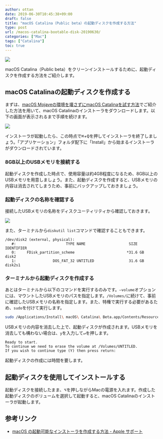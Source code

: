 ```yaml
---
author: ottan
date: 2019-06-30T10:45:38+09:00
draft: false
title: "macOS Catalina（Public beta）の起動ディスクを作成する方法"
type: post
url: /macos-catalina-bootable-disk-20190630/
categories: ["Mac"]
tags: ["Catalina"]
toc: true
---
```


![](/uploads/2019/06/190630-d908639a63fee062.jpg)

macOS Catalina（Public beta）をクリーンインストールするために、起動ディスクを作成する方法をご紹介します。

## macOS Catalinaの起動ディスクを作成する

まずは、[macOS Mojaveの環境を壊さずにmacOS Catalinaを試す方法](/install-catalina-20190629/)でご紹介した方法を用いて、macOS Catalinaのインストーラをダウンロードします。以下の画面が表示されるまで手順を続けます。

![](/uploads/2019/06/190629-dd925d36177a728d.png)

インストーラが起動したら、この時点で<kbd>&#8984;</kbd>+<kbd>Q</kbd>を押してインストーラを終了しましょう。「アプリケーション」フォルダ配下に「Install」から始まるインストーラがダウンロードされています。

### 8GB以上のUSBメモリを接続する

起動ディスクを作成した時点で、使用容量は約4GB程度になるため、8GB以上のUSBメモリを用意しましょう。また、起動ディスクを作成すると、USBメモリの内容は消去されてしまうため、事前にバックアップしておきましょう。

### 起動ディスクの名称を確認する

接続したUSBメモリの名称をディスクユーティリティから確認しておきます。

![](/uploads/2019/06/190630-c0c0091b989839d8.png)

また、ターミナルから`diskutil list`コマンドで確認することもできます。

```
/dev/disk2 (external, physical):
   #:                       TYPE NAME                    SIZE       IDENTIFIER
   0:     FDisk_partition_scheme                        *31.6 GB    disk2
   1:                 DOS_FAT_32 UNTITLED                31.6 GB    disk2s1
```

### ターミナルから起動ディスクを作成する

あとはターミナルから以下のコマンドを実行するのみです。`—volume`オプションには、マウントしたUSBメモリのパスを指定します。`/Volumes/`に続けて、事前に確認したUSBメモリの名称を指定します。また、特権で実行する必要があるため、`sudo`を付けて実行します。

```zsh
sudo /Applications/Install\ macOS\ Catalina\ Beta.app/Contents/Resources/createinstallmedia --volume /Volumes/UNTITLED
```

USBメモリの内容を消去した上で、起動ディスクが作成されます。USBメモリを消去しても構わない場合は、`y`を入力して<kbd>&#8629;</kbd>を押します。

```
Ready to start.
To continue we need to erase the volume at /Volumes/UNTITLED.
If you wish to continue type (Y) then press return:
```

起動ディスクの作成には時間を要します。

## 起動ディスクを使用してインストールする

起動ディスクを接続したまま、<kbd>&#8997;</kbd>を押しながらMacの電源を入れます。作成した起動ディスクのボリュームを選択して起動すると、macOS Catalinaのインストーラが起動します。

## 参考リンク

- [macOS の起動可能なインストーラを作成する方法 - Apple サポート](https://support.apple.com/ja-jp/HT201372)
